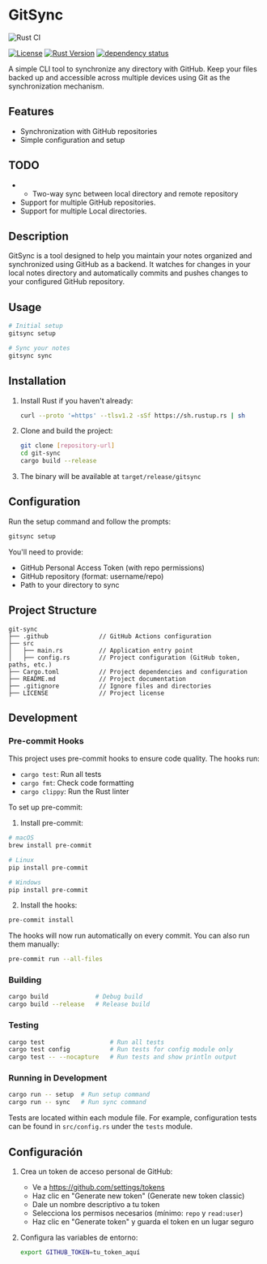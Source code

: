 # GitSync

![Rust CI](https://github.com/carpe-diem/git-sync/actions/workflows/rust.yml/badge.svg)
<!-- [![Crates.io](https://img.shields.io/crates/v/gitsync.svg)](https://crates.io/crates/gitsync) -->
<!-- [![Documentation](https://docs.rs/gitsync/badge.svg)](https://docs.rs/gitsync) -->
[![License](https://img.shields.io/badge/license-GPL--3.0-blue.svg)](LICENSE)
[![Rust Version](https://img.shields.io/badge/rust-1.70%2B-orange.svg)](https://www.rust-lang.org)
[![dependency status](https://deps.rs/repo/github/carpe-diem/git-sync/status.svg)](https://deps.rs/repo/github/carpe-diem/git-sync)
<!-- [![codecov](https://codecov.io/gh/carpe-diem/git-sync/branch/main/graph/badge.svg)](https://codecov.io/gh/carpe-diem/git-sync) -->

A simple CLI tool to synchronize any directory with GitHub. Keep your files backed up and accessible across multiple devices using Git as the synchronization mechanism.


## Features
- Synchronization with GitHub repositories
- Simple configuration and setup

## TODO
- - Two-way sync between local directory and remote repository
- Support for multiple GitHub repositories.
- Support for multiple Local directories.

## Description

GitSync is a tool designed to help you maintain your notes organized and synchronized using GitHub as a backend. It watches for changes in your local notes directory and automatically commits and pushes changes to your configured GitHub repository.

## Usage
```bash
# Initial setup
gitsync setup

# Sync your notes
gitsync sync
```

## Installation
1. Install Rust if you haven't already:
   ```bash
   curl --proto '=https' --tlsv1.2 -sSf https://sh.rustup.rs | sh
   ```

2. Clone and build the project:
   ```bash
   git clone [repository-url]
   cd git-sync
   cargo build --release
   ```

3. The binary will be available at `target/release/gitsync`

## Configuration
Run the setup command and follow the prompts:
```bash
gitsync setup
```

You'll need to provide:
- GitHub Personal Access Token (with repo permissions)
- GitHub repository (format: username/repo)
- Path to your directory to sync

## Project Structure

```
git-sync
├── .github              // GitHub Actions configuration
├── src
│   ├── main.rs          // Application entry point
│   ├── config.rs        // Project configuration (GitHub token, paths, etc.)
├── Cargo.toml           // Project dependencies and configuration
├── README.md            // Project documentation
├── .gitignore           // Ignore files and directories
├── LICENSE              // Project license
```

## Development

### Pre-commit Hooks
This project uses pre-commit hooks to ensure code quality. The hooks run:
- `cargo test`: Run all tests
- `cargo fmt`: Check code formatting
- `cargo clippy`: Run the Rust linter

To set up pre-commit:

1. Install pre-commit:
```bash
# macOS
brew install pre-commit

# Linux
pip install pre-commit

# Windows
pip install pre-commit
```

2. Install the hooks:
```bash
pre-commit install
```

The hooks will now run automatically on every commit. You can also run them manually:
```bash
pre-commit run --all-files
```

### Building
```bash
cargo build             # Debug build
cargo build --release   # Release build
```

### Testing
```bash
cargo test                  # Run all tests
cargo test config           # Run tests for config module only
cargo test -- --nocapture   # Run tests and show println output
```

### Running in Development
```bash
cargo run -- setup  # Run setup command
cargo run -- sync   # Run sync command
```

Tests are located within each module file. For example, configuration tests can be found in `src/config.rs` under the `tests` module.

## Configuración

1. Crea un token de acceso personal de GitHub:
   - Ve a https://github.com/settings/tokens
   - Haz clic en "Generate new token" (Generate new token classic)
   - Dale un nombre descriptivo a tu token
   - Selecciona los permisos necesarios (mínimo: `repo` y `read:user`)
   - Haz clic en "Generate token" y guarda el token en un lugar seguro

2. Configura las variables de entorno:
   ```bash
   export GITHUB_TOKEN=tu_token_aquí
   ```